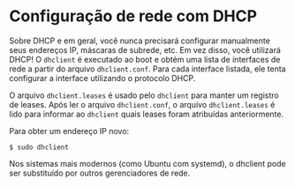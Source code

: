 **Configuração de rede com DHCP**
===============================

 Sobre DHCP e em geral, você nunca precisará configurar manualmente seus endereços IP, máscaras de subrede, etc. Em vez disso, você utilizará DHCP! O `dhclient` é executado ao boot e obtém uma lista de interfaces de rede a partir do arquivo `dhclient.conf`. Para cada interface listada, ele tenta configurar a interface utilizando o protocolo DHCP.

O arquivo `dhclient.leases` é usado pelo `dhclient` para manter um registro de leases. Após ler o arquivo `dhclient.conf`, o arquivo `dhclient.leases` é lido para informar ao `dhclient` quais leases foram atribuídas anteriormente.

Para obter um endereço IP novo:

```
$ sudo dhclient
```

Nos sistemas mais modernos (como Ubuntu com systemd), o dhclient pode ser substituído por outros gerenciadores de rede.
